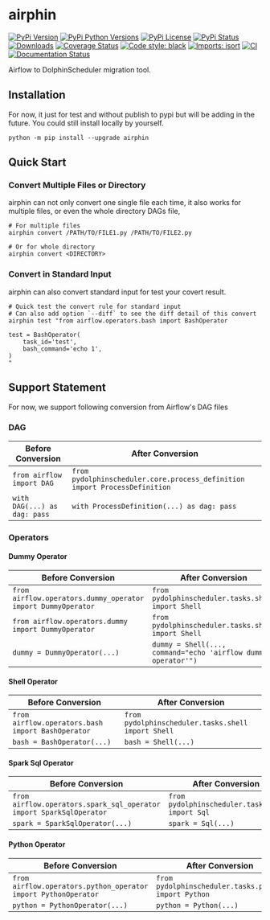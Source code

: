 # airphin

[![PyPi Version](https://img.shields.io/pypi/v/airphin.svg?style=flat-square&logo=PyPi)](https://pypi.org/project/airphin/)
[![PyPi Python Versions](https://img.shields.io/pypi/pyversions/airphin.svg?style=flat-square&logo=python)](https://pypi.org/project/airphin/)
[![PyPi License](https://img.shields.io/:license-Apache%202-blue.svg?style=flat-square)](https://raw.githubusercontent.com/WhaleOps/airphin/main/LICENSE)
[![PyPi Status](https://img.shields.io/pypi/status/airphin.svg?style=flat-square)](https://pypi.org/project/airphin/)
[![Downloads](https://pepy.tech/badge/airphin/month)](https://pepy.tech/project/airphin)
[![Coverage Status](https://img.shields.io/codecov/c/github/WhaleOps/airphin/main.svg?style=flat-square)](https://codecov.io/github/WhaleOps/airphin?branch=main)
[![Code style: black](https://img.shields.io/badge/code%20style-black-000000.svg?style=flat-square)](https://github.com/psf/black)
[![Imports: isort](https://img.shields.io/badge/%20imports-isort-%231674b1?style=flat-square&labelColor=ef8336)](https://pycqa.github.io/isort)
[![CI](https://github.com/WhaleOps/airphin/actions/workflows/ci.yaml/badge.svg)](https://github.com/WhaleOps/airphin/actions/workflows/ci.yaml)
[![Documentation Status](https://readthedocs.org/projects/airphin/badge/?version=latest)](https://airphin.readthedocs.io/en/latest/?badge=latest)

Airflow to DolphinScheduler migration tool.

## Installation

For now, it just for test and without publish to pypi but will be adding in the future.
You could still install locally by yourself.

```shell
python -m pip install --upgrade airphin
```

## Quick Start

### Convert Multiple Files or Directory

airphin can not only convert one single file each time, it also works for multiple files, or even the whole directory DAGs file,

```shell
# For multiple files
airphin convert /PATH/TO/FILE1.py /PATH/TO/FILE2.py

# Or for whole directory
airphin convert <DIRECTORY>
```

### Convert in Standard Input

airphin can also convert standard input for test your covert result.

```shell
# Quick test the convert rule for standard input
# Can also add option `--diff` to see the diff detail of this convert
airphin test "from airflow.operators.bash import BashOperator

test = BashOperator(
    task_id='test',
    bash_command='echo 1',
)
"
```

## Support Statement

For now, we support following conversion from Airflow's DAG files

### DAG

| Before Conversion | After Conversion |
| ----- | ----- |
| `from airflow import DAG` | `from pydolphinscheduler.core.process_definition import ProcessDefinition` |
| `with DAG(...) as dag: pass` | `with ProcessDefinition(...) as dag: pass` |

### Operators

#### Dummy Operator

| Before Conversion | After Conversion |
| ----- | ----- |
| `from airflow.operators.dummy_operator import DummyOperator` | `from pydolphinscheduler.tasks.shell import Shell` |
| `from airflow.operators.dummy import DummyOperator` | `from pydolphinscheduler.tasks.shell import Shell` |
| `dummy = DummyOperator(...)` | `dummy = Shell(..., command="echo 'airflow dummy operator'")` |

#### Shell Operator

| Before Conversion | After Conversion |
| ----- | ----- |
| `from airflow.operators.bash import BashOperator` | `from pydolphinscheduler.tasks.shell import Shell` |
| `bash = BashOperator(...)` | `bash = Shell(...)` |

#### Spark Sql Operator

| Before Conversion | After Conversion |
| ----- | ----- |
| `from airflow.operators.spark_sql_operator import SparkSqlOperator` | `from pydolphinscheduler.tasks.sql import Sql` |
| `spark = SparkSqlOperator(...)` | `spark = Sql(...)` |

#### Python Operator

| Before Conversion                                              | After Conversion                                     |
|----------------------------------------------------------------|------------------------------------------------------|
| `from airflow.operators.python_operator import PythonOperator` | `from pydolphinscheduler.tasks.python import Python` |
| `python = PythonOperator(...)`                                 | `python = Python(...)`                               |

